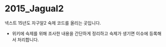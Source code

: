 # 2015_Jagual2
넥스트 15년도 자구알2 숙제 코드를 올리는 곳입니다.

* 위키에 숙제를 위해 조사한 내용을 간단하게 정리하고 숙제가 생기면 이슈에 등록해서 처리합니다.

